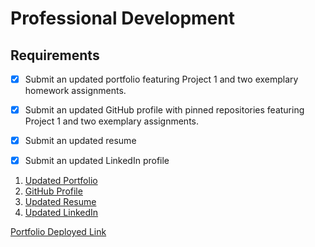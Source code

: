 # Professional Development


## Requirements

- [x] Submit an updated portfolio featuring Project 1 and two exemplary homework assignments.

- [x] Submit an updated GitHub profile with pinned repositories featuring Project 1 and two exemplary assignments.

- [x] Submit an updated resume

- [x] Submit an updated LinkedIn profile

1. [Updated Portfolio](https://devil0341.github.io/portfolio/)
2. [GitHub Profile](https://github.com/Devil0341 )
3. [Updated Resume]("https://drive.google.com/file/d/1Xjtx2QvI0ZmpGZw29ftiEYqfNFCXTJqp/view?usp=sharing")
4. [Updated LinkedIn](https://www.linkedin.com/in/greg-petropoulos-b186b954 )



[Portfolio Deployed Link](https://devil0341.github.io/portfolio/)
